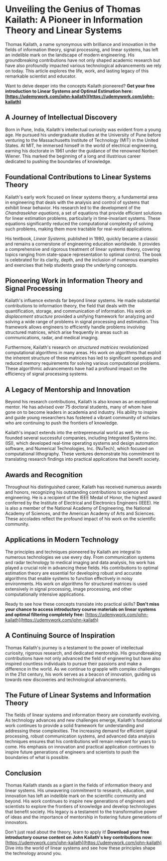 # Unveiling the Genius of Thomas Kailath: A Pioneer in Information Theory and Linear Systems

Thomas Kailath, a name synonymous with brilliance and innovation in the fields of information theory, signal processing, and linear systems, has left an indelible mark on the landscape of modern engineering. His groundbreaking contributions have not only shaped academic research but have also profoundly impacted various technological advancements we rely on today. This article explores the life, work, and lasting legacy of this remarkable scientist and educator.

Want to delve deeper into the concepts Kailath pioneered? **Get your free introduction to Linear Systems and Optimal Estimation here: [https://udemywork.com/john-kailath](https://udemywork.com/john-kailath)**

## A Journey of Intellectual Discovery

Born in Pune, India, Kailath's intellectual curiosity was evident from a young age. He pursued his undergraduate studies at the University of Pune before venturing to the Massachusetts Institute of Technology (MIT) in the United States. At MIT, he immersed himself in the world of electrical engineering, earning his doctorate in 1961 under the guidance of the renowned Norbert Wiener. This marked the beginning of a long and illustrious career dedicated to pushing the boundaries of knowledge.

## Foundational Contributions to Linear Systems Theory

Kailath's early work focused on linear systems theory, a fundamental area in engineering that deals with the analysis and control of systems that exhibit linear behavior. His research led to the development of the *Chandrasekhar equations*, a set of equations that provide efficient solutions for linear estimation problems, particularly in time-invariant systems. These equations significantly reduced the computational complexity of solving such problems, making them more tractable for real-world applications.

His textbook, *Linear Systems*, published in 1980, quickly became a classic and remains a cornerstone of engineering education worldwide. It provides a comprehensive and rigorous treatment of linear systems theory, covering topics ranging from state-space representation to optimal control. The book is celebrated for its clarity, depth, and the inclusion of numerous examples and exercises that help students grasp the underlying concepts.

## Pioneering Work in Information Theory and Signal Processing

Kailath's influence extends far beyond linear systems. He made substantial contributions to information theory, the field that deals with the quantification, storage, and communication of information. His work on *displacement structure* provided a unifying framework for analyzing and solving a wide range of problems in signal processing and estimation. This framework allows engineers to efficiently handle problems involving structured matrices, which arise frequently in areas such as communications, radar, and medical imaging.

Furthermore, Kailath's research on *structured matrices* revolutionized computational algorithms in many areas. His work on algorithms that exploit the inherent structure of these matrices has led to significant speedups and reduced memory requirements for solving various computational problems. These algorithmic advancements have had a profound impact on the efficiency of signal processing systems.

## A Legacy of Mentorship and Innovation

Beyond his research contributions, Kailath is also known as an exceptional mentor. He has advised over 75 doctoral students, many of whom have gone on to become leaders in academia and industry. His ability to inspire and guide young researchers has fostered a vibrant community of scholars who are continuing to push the frontiers of knowledge.

Kailath's impact extends into the entrepreneurial world as well. He co-founded several successful companies, including Integrated Systems Inc. (ISI), which developed real-time operating systems and design automation software, and Numerical Technologies, Inc. (NuTech), which focused on computational lithography. These ventures demonstrate his commitment to translating research findings into practical applications that benefit society.

## Awards and Recognition

Throughout his distinguished career, Kailath has received numerous awards and honors, recognizing his outstanding contributions to science and engineering. He is a recipient of the IEEE Medal of Honor, the highest award conferred by the Institute of Electrical and Electronics Engineers (IEEE). He is also a member of the National Academy of Engineering, the National Academy of Sciences, and the American Academy of Arts and Sciences. These accolades reflect the profound impact of his work on the scientific community.

## Applications in Modern Technology

The principles and techniques pioneered by Kailath are integral to numerous technologies we use every day. From communication systems and radar technology to medical imaging and data analysis, his work has played a crucial role in advancing these fields. His contributions to optimal estimation theory are essential for developing robust and accurate algorithms that enable systems to function effectively in noisy environments. His work on algorithms for structured matrices is used extensively in signal processing, image processing, and other computationally intensive applications.

Ready to see how these concepts translate into practical skills? **Don't miss your chance to access introductory course materials on linear systems and optimal filtering completely free:** [https://udemywork.com/john-kailath](https://udemywork.com/john-kailath)

## A Continuing Source of Inspiration

Thomas Kailath's journey is a testament to the power of intellectual curiosity, rigorous research, and dedicated mentorship. His groundbreaking contributions have not only advanced the field of engineering but have also inspired countless individuals to pursue their passions and make a difference in the world. As we continue to grapple with complex challenges in the 21st century, his work serves as a beacon of innovation, guiding us towards new discoveries and technological advancements.

## The Future of Linear Systems and Information Theory

The fields of linear systems and information theory are constantly evolving. As technology advances and new challenges emerge, Kailath's foundational work continues to provide a solid framework for understanding and addressing these complexities. The increasing demand for efficient signal processing, robust communication systems, and advanced data analysis techniques ensures that his contributions will remain relevant for years to come. His emphasis on innovation and practical application continues to inspire future generations of engineers and scientists to push the boundaries of what is possible.

## Conclusion

Thomas Kailath stands as a giant in the fields of information theory and linear systems. His unwavering commitment to research, education, and innovation has left an indelible mark on the scientific community and beyond. His work continues to inspire new generations of engineers and scientists to explore the frontiers of knowledge and develop technologies that benefit society. His legacy is a testament to the transformative power of ideas and the importance of mentorship in fostering future generations of innovators.

Don't just read about the theory, learn to apply it! **Download your free introductory course content on John Kailath's key contributions now:** [https://udemywork.com/john-kailath](https://udemywork.com/john-kailath) Dive into the world of linear systems and see how these principles shape the technology around you.
